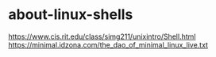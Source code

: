 # about-linux-shells

https://www.cis.rit.edu/class/simg211/unixintro/Shell.html
https://minimal.idzona.com/the_dao_of_minimal_linux_live.txt
